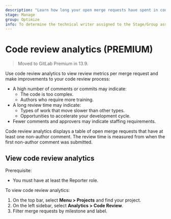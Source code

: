 ```yaml
---
description: "Learn how long your open merge requests have spent in code review, and what distinguishes the longest-running." # Up to ~200 chars long. They will be displayed in Google Search snippets. It may help to write the page intro first, and then reuse it here.
stage: Manage
group: Optimize
info: To determine the technical writer assigned to the Stage/Group associated with this page, see https://about.gitlab.com/handbook/engineering/ux/technical-writing/#assignments
---
```



# Code review analytics **(PREMIUM)**

> Moved to GitLab Premium in 13.9.

Use code review analytics to view review metrics per merge request and
make improvements to your code review process:

- A high number of comments or commits may indicate:
  - The code is too complex.
  - Authors who require more training.
- A long review time may indicate:
  - Types of work that move slower than other types.
  - Opportunities to accelerate your development cycle.
- Fewer comments and approvers may indicate staffing requirements.

Code review analytics displays a table of open merge requests that have at least one non-author comment.
The review time is measured from when the first non-author comment was submitted.

## View code review analytics

Prerequisite:

- You must have at least the Reporter role.

To view code review analytics:

1. On the top bar, select **Menu > Projects** and find your project.
1. On the left sidebar, select **Analytics > Code Review**.
1. Filter merge requests by milestone and label.
